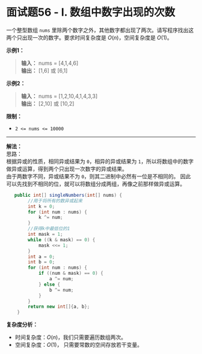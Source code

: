 # 面试题56 - I. 数组中数字出现的次数

一个整型数组 `nums` 里除两个数字之外，其他数字都出现了两次。请写程序找出这两个只出现一次的数字。要求时间复杂度是 $O(n)$，空间复杂度是 $O(1)$。

**示例1：**  
>**输入：** nums = [4,1,4,6]  
>**输出：** [1,6] 或 [6,1]  

**示例2：**  
>**输入：** nums = [1,2,10,4,1,4,3,3]  
>**输出：** [2,10] 或 [10,2]  

**限制：**

* `2 <= nums <= 10000`

---

**解法：**  
思路：  
根据异或的性质，相同异或结果为 `0`，相异的异或结果为 `1`，所以将数组中的数字做异或运算，得到两个只出现一次数字的异或结果。  
由于两数字不同，异或结果不为 `0`，则其二进制中必然有一位是不相同的。
因此可以先找到不相同的位，就可以将数组分成两组，再像之前那样做异或运算。

```Java
   public int[] singleNumbers(int[] nums) {
        //用于将所有的数异或起来
        int k = 0;
        for (int num : nums) {
            k ^= num;
        }
        //获得k中最低位的1
        int mask = 1;
        while ((k & mask) == 0) {
            mask <<= 1;
        }
        int a = 0;
        int b = 0;
        for (int num : nums) {
            if ((num & mask) == 0) {
                a ^= num;
            } else {
                b ^= num;
            }
        }
        return new int[]{a, b};
    }
```

**复杂度分析：**  

* 时间复杂度：$O(n)$，我们只需要遍历数组两次。  
* 空间复杂度：$O(1)$， 只需要常数的空间存放若干变量。
